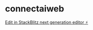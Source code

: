 # connectaiweb

[Edit in StackBlitz next generation editor ⚡️](https://stackblitz.com/~/github.com/m4mansoor/connectaiweb)